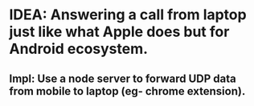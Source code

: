 # IDEA: Answering a call from laptop just like what Apple does but for Android ecosystem.
## Impl: Use a node server to forward UDP data from mobile to laptop (eg- chrome extension).
